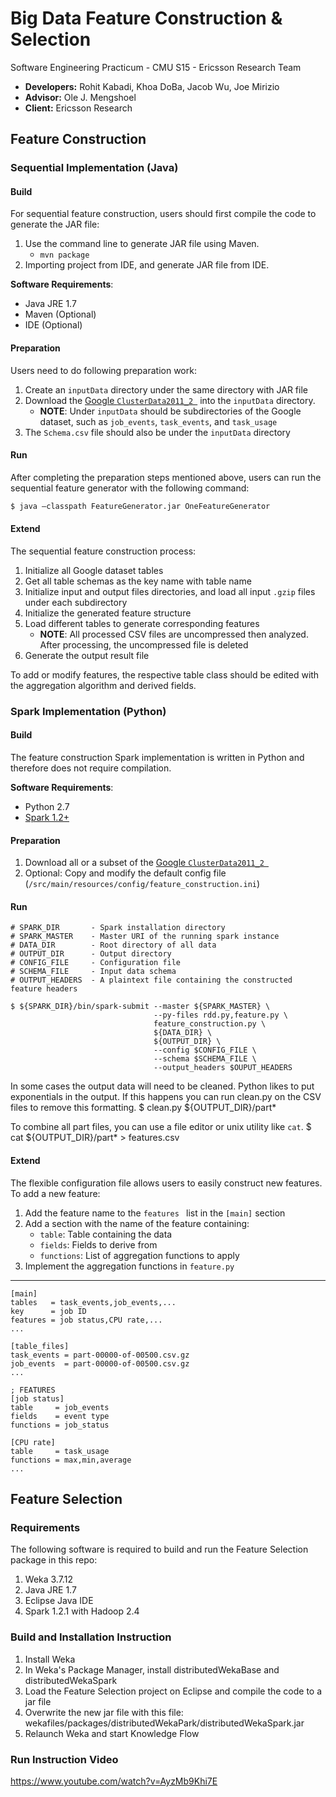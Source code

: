 # Big Data Feature Construction & Selection
Software Engineering Practicum - CMU S15 - Ericsson Research Team

- **Developers:** Rohit Kabadi, Khoa DoBa, Jacob Wu, Joe Mirizio
- **Advisor:** Ole J. Mengshoel
- **Client:** Ericsson Research


## Feature Construction

### Sequential Implementation (Java)

#### Build
For sequential feature construction, users should first compile the code to generate the JAR file:

1. Use the command line to generate JAR file using Maven. 
   - ```mvn package```
2. Importing project from IDE, and generate JAR file from IDE.

**Software Requirements**:

 - Java JRE 1.7
 - Maven (Optional)
 - IDE (Optional)

#### Preparation
Users need to do following preparation work:

1. Create an ```inputData``` directory under the same directory with JAR file
2. Download the [Google ```ClusterData2011_2 ```](https://code.google.com/p/googleclusterdata/) into the ```inputData``` directory.
    - **NOTE**: Under ```inputData``` should be subdirectories of the Google dataset, such as ```job_events```, ```task_events```, and ```task_usage```
3. The ```Schema.csv``` file should also be under the ```inputData``` directory


#### Run
After completing the preparation steps mentioned above, users can run the sequential feature generator with the following command:

```sh
$ java –classpath FeatureGenerator.jar OneFeatureGenerator
```

#### Extend
The sequential feature construction process:

1. Initialize all Google dataset tables
2. Get all table schemas as the key name with table name
3. Initialize input and output files directories, and load all input ```.gzip``` files under each subdirectory
4. Initialize the generated feature structure
5. Load different tables to generate corresponding features
    - **NOTE**: All processed CSV files are uncompressed then analyzed. After processing, the uncompressed file is deleted
6. Generate the output result file

To add or modify features, the respective table class should be edited with the aggregation algorithm and derived fields.

### Spark Implementation (Python)

#### Build
The feature construction Spark implementation is written in Python and therefore does not require compilation. 

**Software Requirements**:

 - Python 2.7
 - [Spark 1.2+](https://spark.apache.org/downloads.html)

#### Preparation
1. Download all or a subset of the [Google ```ClusterData2011_2 ```](https://code.google.com/p/googleclusterdata/)
2. Optional: Copy and modify the default config file (```/src/main/resources/config/feature_construction.ini```)

#### Run
    # SPARK_DIR       - Spark installation directory
    # SPARK_MASTER    - Master URI of the running spark instance
    # DATA_DIR        - Root directory of all data
    # OUTPUT_DIR      - Output directory
    # CONFIG_FILE     - Configuration file
    # SCHEMA_FILE     - Input data schema  
    # OUTPUT_HEADERS  - A plaintext file containing the constructed feature headers

    $ ${SPARK_DIR}/bin/spark-submit --master ${SPARK_MASTER} \
                                    --py-files rdd.py,feature.py \
                                    feature_construction.py \
                                    ${DATA_DIR} \
                                    ${OUTPUT_DIR} \
                                    --config $CONFIG_FILE \
                                    --schema $SCHEMA_FILE \
                                    --output_headers $OUPUT_HEADERS

In some cases the output data will need to be cleaned. Python likes to put exponentials in the output.
If this happens you can run clean.py on the CSV files to remove this formatting.
    $ clean.py ${OUTPUT_DIR}/part*

To combine all part files, you can use a file editor or unix utility like ```cat```.
    $ cat ${OUTPUT_DIR}/part* > features.csv


#### Extend
The flexible configuration file allows users to easily construct new features. To add a new feature:

1. Add the feature name to the ```features ``` list in the  ```[main]``` section
2. Add a section with the name of the feature containing:
    - ```table```: Table containing the data
    - ```fields```: Fields to derive from
    - ```functions```: List of aggregation functions to apply
3. Implement the aggregation functions in ```feature.py```

---
    [main]
    tables   = task_events,job_events,...
    key      = job ID
    features = job status,CPU rate,...
    ...
    
    [table_files]
    task_events = part-00000-of-00500.csv.gz
    job_events  = part-00000-of-00500.csv.gz
    ...
    
    ; FEATURES
    [job status]
    table     = job_events
    fields    = event type
    functions = job_status
    
    [CPU rate]
    table     = task_usage
    functions = max,min,average
    ...

## Feature Selection

### Requirements
The following software is required to build and run the Feature Selection package in this repo:

1. Weka 3.7.12
2. Java JRE 1.7
3. Eclipse Java IDE
4. Spark 1.2.1 with Hadoop 2.4

### Build and Installation Instruction
1. Install Weka
2. In Weka's Package Manager, install distributedWekaBase and distributedWekaSpark
3. Load the Feature Selection project on Eclipse and compile the code to a jar file
4. Overwrite the new jar file with this file: wekafiles/packages/distributedWekaPark/distributedWekaSpark.jar
5. Relaunch Weka and start Knowledge Flow

### Run Instruction Video
https://www.youtube.com/watch?v=AyzMb9Khi7E
